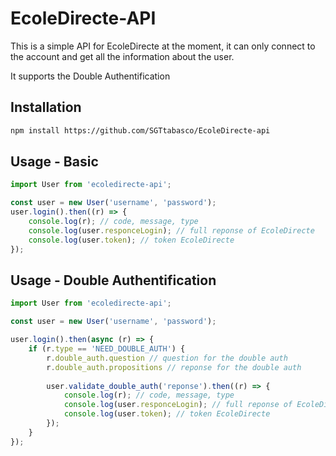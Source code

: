 EcoleDirecte-API
================

This is a simple API for EcoleDirecte
at the moment, it can only connect to the account and get all the information about the user.

It supports the Double Authentification

## Installation
```bash
npm install https://github.com/SGTtabasco/EcoleDirecte-api
```

## Usage - Basic
```typescript
import User from 'ecoledirecte-api';

const user = new User('username', 'password');
user.login().then((r) => {
    console.log(r); // code, message, type
    console.log(user.responceLogin); // full reponse of EcoleDirecte
    console.log(user.token); // token EcoleDirecte
});
```

## Usage - Double Authentification
```typescript
import User from 'ecoledirecte-api';

const user = new User('username', 'password');

user.login().then(async (r) => {
    if (r.type == 'NEED_DOUBLE_AUTH') {
        r.double_auth.question // question for the double auth
        r.double_auth.propositions // reponse for the double auth
        
        user.validate_double_auth('reponse').then((r) => {
            console.log(r); // code, message, type
            console.log(user.responceLogin); // full reponse of EcoleDirecte
            console.log(user.token); // token EcoleDirecte
        });
    }
});
```
